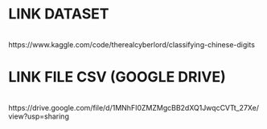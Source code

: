 <h1> LINK DATASET </h1> <br>
https://www.kaggle.com/code/therealcyberlord/classifying-chinese-digits <br>

<h1> LINK FILE CSV (GOOGLE DRIVE) </h1> <br>
https://drive.google.com/file/d/1MNhFI0ZMZMgcBB2dXQ1JwqcCVTt_27Xe/view?usp=sharing
